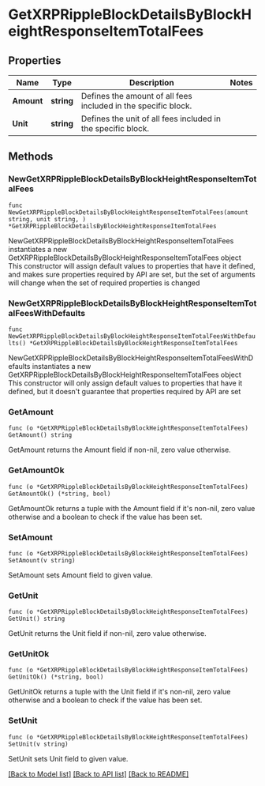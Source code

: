 # GetXRPRippleBlockDetailsByBlockHeightResponseItemTotalFees

## Properties

Name | Type | Description | Notes
------------ | ------------- | ------------- | -------------
**Amount** | **string** | Defines the amount of all fees included in the specific block. | 
**Unit** | **string** | Defines the unit of all fees included in the specific block. | 

## Methods

### NewGetXRPRippleBlockDetailsByBlockHeightResponseItemTotalFees

`func NewGetXRPRippleBlockDetailsByBlockHeightResponseItemTotalFees(amount string, unit string, ) *GetXRPRippleBlockDetailsByBlockHeightResponseItemTotalFees`

NewGetXRPRippleBlockDetailsByBlockHeightResponseItemTotalFees instantiates a new GetXRPRippleBlockDetailsByBlockHeightResponseItemTotalFees object
This constructor will assign default values to properties that have it defined,
and makes sure properties required by API are set, but the set of arguments
will change when the set of required properties is changed

### NewGetXRPRippleBlockDetailsByBlockHeightResponseItemTotalFeesWithDefaults

`func NewGetXRPRippleBlockDetailsByBlockHeightResponseItemTotalFeesWithDefaults() *GetXRPRippleBlockDetailsByBlockHeightResponseItemTotalFees`

NewGetXRPRippleBlockDetailsByBlockHeightResponseItemTotalFeesWithDefaults instantiates a new GetXRPRippleBlockDetailsByBlockHeightResponseItemTotalFees object
This constructor will only assign default values to properties that have it defined,
but it doesn't guarantee that properties required by API are set

### GetAmount

`func (o *GetXRPRippleBlockDetailsByBlockHeightResponseItemTotalFees) GetAmount() string`

GetAmount returns the Amount field if non-nil, zero value otherwise.

### GetAmountOk

`func (o *GetXRPRippleBlockDetailsByBlockHeightResponseItemTotalFees) GetAmountOk() (*string, bool)`

GetAmountOk returns a tuple with the Amount field if it's non-nil, zero value otherwise
and a boolean to check if the value has been set.

### SetAmount

`func (o *GetXRPRippleBlockDetailsByBlockHeightResponseItemTotalFees) SetAmount(v string)`

SetAmount sets Amount field to given value.


### GetUnit

`func (o *GetXRPRippleBlockDetailsByBlockHeightResponseItemTotalFees) GetUnit() string`

GetUnit returns the Unit field if non-nil, zero value otherwise.

### GetUnitOk

`func (o *GetXRPRippleBlockDetailsByBlockHeightResponseItemTotalFees) GetUnitOk() (*string, bool)`

GetUnitOk returns a tuple with the Unit field if it's non-nil, zero value otherwise
and a boolean to check if the value has been set.

### SetUnit

`func (o *GetXRPRippleBlockDetailsByBlockHeightResponseItemTotalFees) SetUnit(v string)`

SetUnit sets Unit field to given value.



[[Back to Model list]](../README.md#documentation-for-models) [[Back to API list]](../README.md#documentation-for-api-endpoints) [[Back to README]](../README.md)


